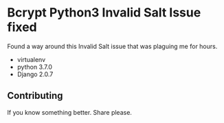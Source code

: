 # Bcrypt Python3 Invalid Salt Issue fixed

Found a way around this Invalid Salt issue that was plaguing me for hours. 

* virtualenv
* python 3.7.0
* Django 2.0.7


## Contributing

If you know something better. Share please.
